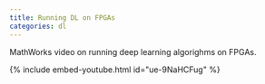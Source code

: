```yaml
---
title: Running DL on FPGAs
categories: dl
---
```


MathWorks video on running deep learning algorighms on FPGAs.

<!-- - -->

{% include embed-youtube.html id="ue-9NaHCFug" %}